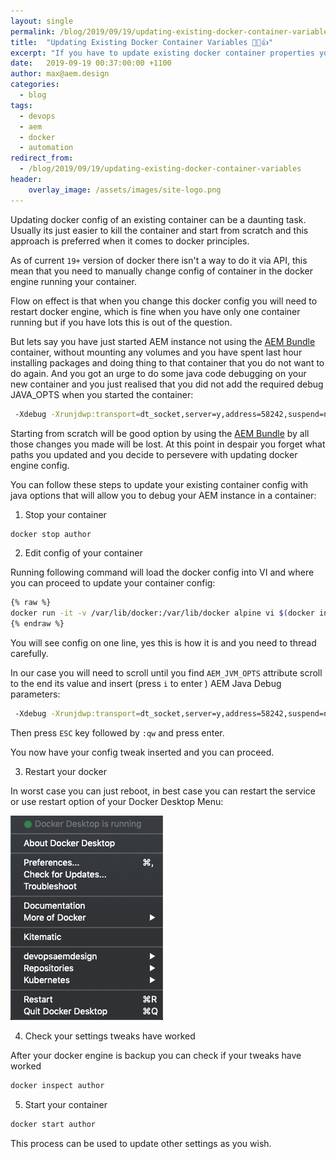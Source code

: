 ```yaml
---
layout: single
permalink: /blog/2019/09/19/updating-existing-docker-container-variables💪😎👍
title:  "Updating Existing Docker Container Variables 💪😎👍"
excerpt: "If you have to update existing docker container properties you can do it here is how"
date:   2019-09-19 00:37:00:00 +1100
author: max@aem.design
categories:
  - blog
tags:
  - devops
  - aem
  - docker
  - automation
redirect_from:
  - /blog/2019/09/19/updating-existing-docker-container-variables
header:
    overlay_image: /assets/images/site-logo.png
---
```


Updating docker config of an existing container can be a daunting task. Usually its just easier to kill the container and start from scratch and this approach is preferred when it comes to docker principles.

As of current `19+` version of docker there isn't a way to do it via API, this mean that you need to manually change config of container in the docker engine running your container.

Flow on effect is that when you change this docker config you will need to restart docker engine, which is fine when you have only one container running but if you have lots this is out of the question.

But lets say you have just started AEM instance not using the [AEM Bundle](/blog/2019/08/30/docker-aem-bundle) container, without mounting any volumes and you have spent last hour installing packages and doing thing to that container that you do not want to do again. And you got an urge to do some java code debugging on your new container and you just realised that you did not add the required debug JAVA_OPTS when you started the container:

```bash
 -Xdebug -Xrunjdwp:transport=dt_socket,server=y,address=58242,suspend=n
```

Starting from scratch will be good option by using the [AEM Bundle](/blog/2019/08/30/docker-aem-bundle) by all those changes you made will be lost. At this point in despair you forget what paths you updated and you decide to persevere with updating docker engine config.

You can follow these steps to update your existing container config with java options that will allow you to debug your AEM instance in a container:

1. Stop your container

```bash
docker stop author
```

2. Edit config of your container

Running following command will load the docker config into VI and where you can proceed to update your container config:

```bash
{% raw %}
docker run -it -v /var/lib/docker:/var/lib/docker alpine vi $(docker inspect --format='/var/lib/docker/containers/{{.Id}}/config.v2.json' author65bundle)
{% endraw %}
```

You will see config on one line, yes this is how it is and you need to thread carefully.

In our case you will need to scroll until you find  `AEM_JVM_OPTS` attribute scroll to the end its value and insert (press `i` to enter ) AEM Java Debug parameters:

```bash
 -Xdebug -Xrunjdwp:transport=dt_socket,server=y,address=58242,suspend=n
```

Then press `ESC` key followed by `:qw` and press enter.

You now have your config tweak inserted and you can proceed.

3. Restart your docker

In worst case you can just reboot, in best case you can restart the service or use restart option of your Docker Desktop Menu:

![Docker Desktop Menu](/assets/images/docker/docker-desktop-menu.png)

4. Check your settings tweaks have worked

After your docker engine is backup you can check if your tweaks have worked

```bash
docker inspect author
```

5. Start your container

```bash
docker start author
```

This process can be used to update other settings as you wish.
